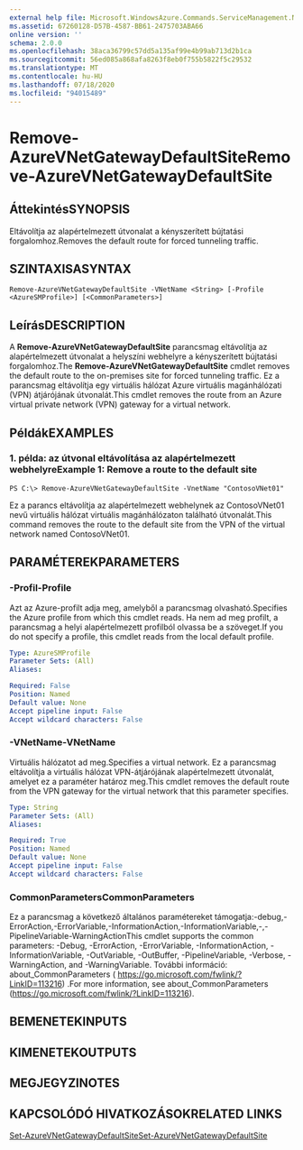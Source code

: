 ```yaml
---
external help file: Microsoft.WindowsAzure.Commands.ServiceManagement.Network.dll-Help.xml
ms.assetid: 67260128-D57B-4587-BB61-2475703ABA66
online version: ''
schema: 2.0.0
ms.openlocfilehash: 38aca36799c57dd5a135af99e4b99ab713d2b1ca
ms.sourcegitcommit: 56ed085a868afa8263f8eb0f755b5822f5c29532
ms.translationtype: MT
ms.contentlocale: hu-HU
ms.lasthandoff: 07/18/2020
ms.locfileid: "94015489"
---
```

# <span data-ttu-id="86a11-101">Remove-AzureVNetGatewayDefaultSite</span><span class="sxs-lookup"><span data-stu-id="86a11-101">Remove-AzureVNetGatewayDefaultSite</span></span>

## <span data-ttu-id="86a11-102">Áttekintés</span><span class="sxs-lookup"><span data-stu-id="86a11-102">SYNOPSIS</span></span>
<span data-ttu-id="86a11-103">Eltávolítja az alapértelmezett útvonalat a kényszerített bújtatási forgalomhoz.</span><span class="sxs-lookup"><span data-stu-id="86a11-103">Removes the default route for forced tunneling traffic.</span></span>

## <span data-ttu-id="86a11-104">SZINTAXISA</span><span class="sxs-lookup"><span data-stu-id="86a11-104">SYNTAX</span></span>

```
Remove-AzureVNetGatewayDefaultSite -VNetName <String> [-Profile <AzureSMProfile>] [<CommonParameters>]
```

## <span data-ttu-id="86a11-105">Leírás</span><span class="sxs-lookup"><span data-stu-id="86a11-105">DESCRIPTION</span></span>
<span data-ttu-id="86a11-106">A **Remove-AzureVNetGatewayDefaultSite** parancsmag eltávolítja az alapértelmezett útvonalat a helyszíni webhelyre a kényszerített bújtatási forgalomhoz.</span><span class="sxs-lookup"><span data-stu-id="86a11-106">The **Remove-AzureVNetGatewayDefaultSite** cmdlet removes the default route to the on-premises site for forced tunneling traffic.</span></span>
<span data-ttu-id="86a11-107">Ez a parancsmag eltávolítja egy virtuális hálózat Azure virtuális magánhálózati (VPN) átjárójának útvonalát.</span><span class="sxs-lookup"><span data-stu-id="86a11-107">This cmdlet removes the route from an Azure virtual private network (VPN) gateway for a virtual network.</span></span>

## <span data-ttu-id="86a11-108">Példák</span><span class="sxs-lookup"><span data-stu-id="86a11-108">EXAMPLES</span></span>

### <span data-ttu-id="86a11-109">1. példa: az útvonal eltávolítása az alapértelmezett webhelyre</span><span class="sxs-lookup"><span data-stu-id="86a11-109">Example 1: Remove a route to the default site</span></span>
```
PS C:\> Remove-AzureVNetGatewayDefaultSite -VnetName "ContosoVNet01"
```

<span data-ttu-id="86a11-110">Ez a parancs eltávolítja az alapértelmezett webhelynek az ContosoVNet01 nevű virtuális hálózat virtuális magánhálózaton található útvonalát.</span><span class="sxs-lookup"><span data-stu-id="86a11-110">This command removes the route to the default site from the VPN of the virtual network named ContosoVNet01.</span></span>

## <span data-ttu-id="86a11-111">PARAMÉTEREK</span><span class="sxs-lookup"><span data-stu-id="86a11-111">PARAMETERS</span></span>

### <span data-ttu-id="86a11-112">-Profil</span><span class="sxs-lookup"><span data-stu-id="86a11-112">-Profile</span></span>
<span data-ttu-id="86a11-113">Azt az Azure-profilt adja meg, amelyből a parancsmag olvasható.</span><span class="sxs-lookup"><span data-stu-id="86a11-113">Specifies the Azure profile from which this cmdlet reads.</span></span>
<span data-ttu-id="86a11-114">Ha nem ad meg profilt, a parancsmag a helyi alapértelmezett profilból olvassa be a szöveget.</span><span class="sxs-lookup"><span data-stu-id="86a11-114">If you do not specify a profile, this cmdlet reads from the local default profile.</span></span>

```yaml
Type: AzureSMProfile
Parameter Sets: (All)
Aliases: 

Required: False
Position: Named
Default value: None
Accept pipeline input: False
Accept wildcard characters: False
```

### <span data-ttu-id="86a11-115">-VNetName</span><span class="sxs-lookup"><span data-stu-id="86a11-115">-VNetName</span></span>
<span data-ttu-id="86a11-116">Virtuális hálózatot ad meg.</span><span class="sxs-lookup"><span data-stu-id="86a11-116">Specifies a virtual network.</span></span>
<span data-ttu-id="86a11-117">Ez a parancsmag eltávolítja a virtuális hálózat VPN-átjárójának alapértelmezett útvonalát, amelyet ez a paraméter határoz meg.</span><span class="sxs-lookup"><span data-stu-id="86a11-117">This cmdlet removes the default route from the VPN gateway for the virtual network that this parameter specifies.</span></span>

```yaml
Type: String
Parameter Sets: (All)
Aliases: 

Required: True
Position: Named
Default value: None
Accept pipeline input: False
Accept wildcard characters: False
```

### <span data-ttu-id="86a11-118">CommonParameters</span><span class="sxs-lookup"><span data-stu-id="86a11-118">CommonParameters</span></span>
<span data-ttu-id="86a11-119">Ez a parancsmag a következő általános paramétereket támogatja:-debug,-ErrorAction,-ErrorVariable,-InformationAction,-InformationVariable,-,-PipelineVariable-WarningAction</span><span class="sxs-lookup"><span data-stu-id="86a11-119">This cmdlet supports the common parameters: -Debug, -ErrorAction, -ErrorVariable, -InformationAction, -InformationVariable, -OutVariable, -OutBuffer, -PipelineVariable, -Verbose, -WarningAction, and -WarningVariable.</span></span> <span data-ttu-id="86a11-120">További információ: about_CommonParameters ( https://go.microsoft.com/fwlink/?LinkID=113216) .</span><span class="sxs-lookup"><span data-stu-id="86a11-120">For more information, see about_CommonParameters (https://go.microsoft.com/fwlink/?LinkID=113216).</span></span>

## <span data-ttu-id="86a11-121">BEMENETEK</span><span class="sxs-lookup"><span data-stu-id="86a11-121">INPUTS</span></span>

## <span data-ttu-id="86a11-122">KIMENETEK</span><span class="sxs-lookup"><span data-stu-id="86a11-122">OUTPUTS</span></span>

## <span data-ttu-id="86a11-123">MEGJEGYZI</span><span class="sxs-lookup"><span data-stu-id="86a11-123">NOTES</span></span>

## <span data-ttu-id="86a11-124">KAPCSOLÓDÓ HIVATKOZÁSOK</span><span class="sxs-lookup"><span data-stu-id="86a11-124">RELATED LINKS</span></span>

[<span data-ttu-id="86a11-125">Set-AzureVNetGatewayDefaultSite</span><span class="sxs-lookup"><span data-stu-id="86a11-125">Set-AzureVNetGatewayDefaultSite</span></span>](./Set-AzureVNetGatewayDefaultSite.md)
